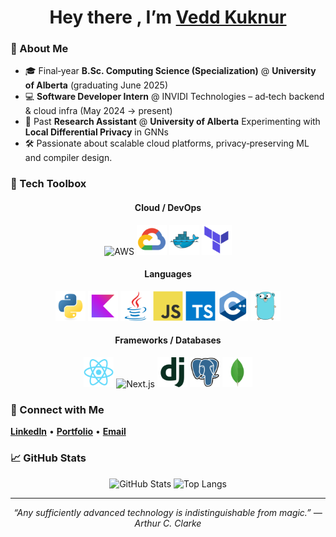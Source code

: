 <!-- GitHub Profile README – Vedd Kuknur -->

<h1 align="center">
  Hey&nbsp;there&nbsp;, I’m
  <a href="https://github.com/Veddkuknur">Vedd Kuknur</a>
</h1>

<p align="center">
  <a href="https://visitor-badge.laobi.icu/badge?page_id=Veddkuknur.Veddkuknur" target="_blank">
<!--     <img src="https://visitor-badge.laobi.icu/badge?page_id=Veddkuknur.Veddkuknur" alt="visitor badge"> -->
  </a>
</p>

### 👋 About Me

- 🎓 Final‑year **B.Sc. Computing Science (Specialization)** @ **University of Alberta** (graduating June 2025)  
- 💻 **Software Developer Intern** @ INVIDI Technologies – ad‑tech backend & cloud infra (May 2024 → present)  
- 🔬 Past **Research Assistant** @ **University of Alberta** Experimenting with **Local Differential Privacy** in GNNs
- 🛠️ Passionate about scalable cloud platforms, privacy‑preserving ML and compiler design.

### 🧰 Tech Toolbox

<div align="center">

#### Cloud / DevOps
<img width="50" src="https://user-images.githubusercontent.com/25181517/183896132-54262f2e-6d98-41e3-8888-e40ab5a17326.png" alt="AWS" title="AWS"/>
<a><img width="48" src="https://raw.githubusercontent.com/devicons/devicon/master/icons/googlecloud/googlecloud-original.svg"       alt="GCP"></a>
<a><img width="48" src="https://raw.githubusercontent.com/devicons/devicon/master/icons/docker/docker-original.svg"                alt="Docker"></a>
<a><img width="48" src="https://raw.githubusercontent.com/devicons/devicon/master/icons/terraform/terraform-original.svg"          alt="Terraform"></a>

#### Languages
<a><img width="48" src="https://raw.githubusercontent.com/devicons/devicon/master/icons/python/python-original.svg"                 alt="Python"></a>
<a><img width="48" src="https://raw.githubusercontent.com/devicons/devicon/master/icons/kotlin/kotlin-original.svg"                 alt="Kotlin"></a>
<a><img width="48" src="https://raw.githubusercontent.com/devicons/devicon/master/icons/java/java-original.svg"                     alt="Java"></a>
<a><img width="48" src="https://raw.githubusercontent.com/devicons/devicon/master/icons/javascript/javascript-original.svg"         alt="JavaScript"></a>
<a><img width="48" src="https://raw.githubusercontent.com/devicons/devicon/master/icons/typescript/typescript-original.svg"         alt="TypeScript"></a>
<a><img width="48" src="https://raw.githubusercontent.com/devicons/devicon/master/icons/cplusplus/cplusplus-original.svg"           alt="C++"></a>
<a><img width="48" src="https://raw.githubusercontent.com/devicons/devicon/master/icons/go/go-original.svg"                         alt="Go"></a>

#### Frameworks / Databases
<a><img width="48" src="https://raw.githubusercontent.com/devicons/devicon/master/icons/react/react-original.svg"                   alt="React"></a>
<img width="50" src="https://github.com/marwin1991/profile-technology-icons/assets/136815194/5f8c622c-c217-4649-b0a9-7e0ee24bd704" alt="Next.js" title="Next.js"/>
<a><img width="48" src="https://raw.githubusercontent.com/devicons/devicon/master/icons/django/django-plain.svg"                    alt="Django"></a>
<a><img width="48" src="https://raw.githubusercontent.com/devicons/devicon/master/icons/postgresql/postgresql-original.svg"         alt="PostgreSQL"></a>
<a><img width="48" src="https://raw.githubusercontent.com/devicons/devicon/master/icons/mongodb/mongodb-original.svg"               alt="MongoDB"></a>

</div>

### 🤝 Connect with Me

<p align="left">
  <a href="https://www.linkedin.com/in/veddkuknur/"><strong>LinkedIn</strong></a> •
  <a href="https://veddkuknur.github.io/"><strong>Portfolio</strong></a> •
  <a href="mailto:ved.kuknur@gmail.com"><strong>Email</strong></a>
</p>

### 📈 GitHub Stats

<p align="center">
  <img src="https://github-readme-stats.vercel.app/api?username=Veddkuknur&show_icons=true&theme=transparent&hide_border=true"  alt="GitHub Stats">
  <img src="https://github-readme-stats.vercel.app/api/top-langs/?username=Veddkuknur&layout=compact&theme=transparent&hide_border=true" alt="Top Langs">
</p>

---

<p align="center">
  <em>“Any sufficiently advanced technology is indistinguishable from magic.” — Arthur&nbsp;C.&nbsp;Clarke</em>
</p>

